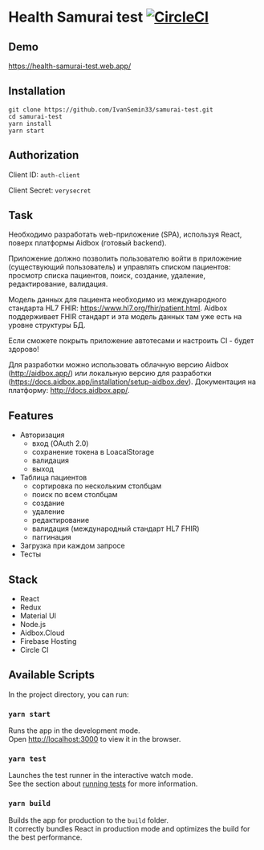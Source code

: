 # Health Samurai test [![CircleCI](https://circleci.com/gh/IvanSemin33/samurai-test.svg?style=svg)](https://circleci.com/gh/IvanSemin33/samurai-test)

## Demo
https://health-samurai-test.web.app/

## Installation
```
git clone https://github.com/IvanSemin33/samurai-test.git
cd samurai-test
yarn install
yarn start
```

## Authorization
Client ID: `auth-client`

Client Secret: `verysecret`

## Task
Необходимо разработать web-приложение (SPA), используя React, поверх платформы Aidbox (готовый backend).

Приложение должно позволить пользователю войти в приложение (существующий пользователь) и управлять списком пациентов: просмотр списка пациентов, поиск, создание, удаление, редактирование, валидация. 

Модель данных для пациента необходимо из международного стандарта HL7 FHIR: https://www.hl7.org/fhir/patient.html. Aidbox поддерживает FHIR стандарт и эта модель данных там уже есть на уровне структуры БД.

Если сможете покрыть приложение автотесами и настроить CI - будет здорово!

Для разработки можно использовать облачную версию Aidbox (http://aidbox.app/) или локальную версию для разработки (https://docs.aidbox.app/installation/setup-aidbox.dev). 
Документация на платформу: http://docs.aidbox.app/.

## Features

- Авторизация
    - вход (OAuth 2.0)
    - сохранение токена в LoacalStorage
    - валидация
    - выход
- Таблица пациентов
    - сортировка по нескольким столбцам
    - поиск по всем столбцам
    - создание
    - удаление
    - редактирование
    - валидация (международный стандарт HL7 FHIR)
    - паггинация
- Загрузка при каждом запросе 
- Тесты

## Stack
- React
- Redux
- Material UI
- Node.js
- Aidbox.Cloud
- Firebase Hosting
- Circle CI

## Available Scripts

In the project directory, you can run:

### `yarn start`

Runs the app in the development mode.<br />
Open [http://localhost:3000](http://localhost:3000) to view it in the browser.

### `yarn test`

Launches the test runner in the interactive watch mode.<br />
See the section about [running tests](https://facebook.github.io/create-react-app/docs/running-tests) for more information.

### `yarn build`

Builds the app for production to the `build` folder.<br />
It correctly bundles React in production mode and optimizes the build for the best performance.
